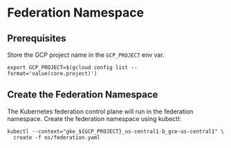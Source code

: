 # Federation Namespace

## Prerequisites

Store the GCP project name in the `GCP_PROJECT` env var.

```
export GCP_PROJECT=$(gcloud config list --format='value(core.project)')
```

## Create the Federation Namespace

The Kubernetes federation control plane will run in the federation namespace. Create the federation namespace using kubectl:

```
kubectl --context="gke_${GCP_PROJECT}_us-central1-b_gce-us-central1" \
  create -f ns/federation.yaml
```
